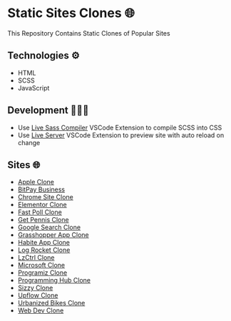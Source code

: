 # Static Sites Clones 🌐

This Repository Contains Static Clones of Popular Sites

## Technologies ⚙️

- HTML
- SCSS
- JavaScript

## Development 🧑🏻‍💻
- Use [Live Sass Compiler](https://marketplace.visualstudio.com/items?itemName=ritwickdey.live-sass) VSCode Extension to compile SCSS into CSS
- Use [Live Server](https://marketplace.visualstudio.com/items?itemName=ritwickdey.LiveServer) VSCode Extension to preview site with auto reload on change

## Sites 🌐

- [Apple Clone](https://github.com/jagadeesh-k-2802/static-site-clones/tree/main/apple-clone)
- [BitPay Business](https://github.com/jagadeesh-k-2802/static-site-clones/tree/main/bitpay-business-clone)
- [Chrome Site Clone](https://github.com/jagadeesh-k-2802/static-site-clones/tree/main/chrome-site-clone)
- [Elementor Clone](https://github.com/jagadeesh-k-2802/static-site-clones/tree/main/elementor-clone)
- [Fast Poll Clone](https://github.com/jagadeesh-k-2802/static-site-clones/tree/main/fast-poll-clone)
- [Get Pennis Clone](https://github.com/jagadeesh-k-2802/static-site-clones/tree/main/get-pennies-clone)
- [Google Search Clone](https://github.com/jagadeesh-k-2802/static-site-clones/tree/main/google-search-clone)
- [Grasshopper App Clone](https://github.com/jagadeesh-k-2802/static-site-clones/tree/main/grasshopper-app-clone)
- [Habite App Clone](https://github.com/jagadeesh-k-2802/static-site-clones/tree/main/habiteapp-clone)
- [Log Rocket Clone](https://github.com/jagadeesh-k-2802/static-site-clones/tree/main/logrocket-clone)
- [LzCtrl Clone](https://github.com/jagadeesh-k-2802/static-site-clones/tree/main/lzctrl-clone)
- [Microsoft Clone](https://github.com/jagadeesh-k-2802/static-site-clones/tree/main/microsoft-clone)
- [Programiz Clone](https://github.com/jagadeesh-k-2802/static-site-clones/tree/main/programiz-clone)
- [Programming Hub Clone](https://github.com/jagadeesh-k-2802/static-site-clones/tree/main/programming-hub-clone)
- [Sizzy Clone](https://github.com/jagadeesh-k-2802/static-site-clones/tree/main/sizzy-clone)
- [Upflow Clone](https://github.com/jagadeesh-k-2802/static-site-clones/tree/main/upflow-clone)
- [Urbanized Bikes Clone](https://github.com/jagadeesh-k-2802/static-site-clones/tree/main/urbanized-bikes-clone)
- [Web Dev Clone](https://github.com/jagadeesh-k-2802/static-site-clones/tree/main/web-dev-clone)
